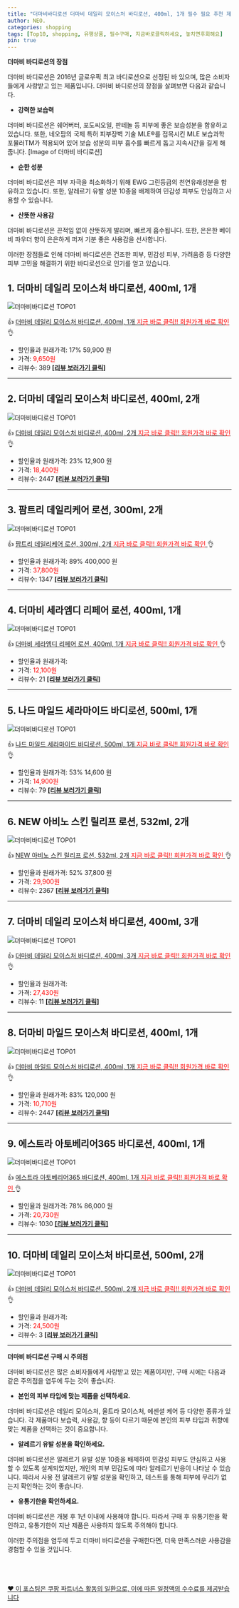 ```yaml
---
title: "더마비바디로션 더마비 데일리 모이스처 바디로션, 400ml, 1개 필수 필요 추천 제품 비교 최저 가격 비교 장점 구매 후기 구매평"
author: NEO.
categories: shopping
tags: [Top10, shopping, 유행상품, 필수구매, 지금바로클릭하세요, 놓치면후회해요]
pin: true
---
```

**더마비 바디로션의 장점**

더마비 바디로션은 2016년 글로우픽 최고 바디로션으로 선정된 바 있으며, 많은 소비자들에게 사랑받고 있는 제품입니다. 더마비 바디로션의 장점을 살펴보면 다음과 같습니다.

* **강력한 보습력**

더마비 바디로션은 쉐어버터, 포도씨오일, 판테놀 등 피부에 좋은 보습성분을 함유하고 있습니다. 또한, 네오팜의 국제 특허 피부장벽 기술 MLE®를 접목시킨 MLE 보습과학 포뮬러TM가 적용되어 있어 보습 성분의 피부 흡수를 빠르게 돕고 지속시간을 길게 해 줍니다.
[Image of 더마비 바디로션]

* **순한 성분**

더마비 바디로션은 피부 자극을 최소화하기 위해 EWG 그린등급의 천연유래성분을 함유하고 있습니다. 또한, 알레르기 유발 성분 10종을 배제하여 민감성 피부도 안심하고 사용할 수 있습니다.

* **산뜻한 사용감**

더마비 바디로션은 끈적임 없이 산뜻하게 발리며, 빠르게 흡수됩니다. 또한, 은은한 베이비 파우더 향이 은은하게 퍼져 기분 좋은 사용감을 선사합니다.

이러한 장점들로 인해 더마비 바디로션은 건조한 피부, 민감성 피부, 가려움증 등 다양한 피부 고민을 해결하기 위한 바디로션으로 인기를 얻고 있습니다.

   

## 1. 더마비 데일리 모이스처 바디로션, 400ml, 1개

![더마비바디로션 TOP01](https://thumbnail8.coupangcdn.com/thumbnails/remote/490x490ex/image/retail/images/184943297495433-a04d9aa3-4e60-4112-a6f8-7c615d4de210.png)


👍 [더마비 데일리 모이스처 바디로션, 400ml, 1개 <font color=red> 지금 바로 클릭!! 회원가격 바로 확인 </font> ](https://link.coupang.com/re/AFFSDP?lptag=AF3617701&subid=GithubCoopas&pageKey=5428150943&traceid=V0-153&itemId=38615382&vendorItemId=3005335698) 👌 


- 할인율과 원래가격: 17%  59,900   원
- 가격: <span style='color:red'>9,650원</span>
- 리뷰수: 389  [**[리뷰 보러가기 클릭]**](https://link.coupang.com/re/AFFSDP?lptag=AF3617701&subid=GithubCoopas&pageKey=5428150943&traceid=V0-153&itemId=38615382&vendorItemId=3005335698)

---


   

## 2. 더마비 데일리 모이스처 바디로션, 400ml, 2개

![더마비바디로션 TOP01](https://thumbnail9.coupangcdn.com/thumbnails/remote/490x490ex/image/retail/images/7987389962916845-4d975233-9075-4e0b-82ce-75ad41416861.png)


👍 [더마비 데일리 모이스처 바디로션, 400ml, 2개 <font color=red> 지금 바로 클릭!! 회원가격 바로 확인 </font> ](https://link.coupang.com/re/AFFSDP?lptag=AF3617701&subid=GithubCoopas&pageKey=5428150943&traceid=V0-153&itemId=8218781377&vendorItemId=84656628781) 👌 


- 할인율과 원래가격: 23%  12,900   원
- 가격: <span style='color:red'>18,400원</span>
- 리뷰수: 2447  [**[리뷰 보러가기 클릭]**](https://link.coupang.com/re/AFFSDP?lptag=AF3617701&subid=GithubCoopas&pageKey=5428150943&traceid=V0-153&itemId=8218781377&vendorItemId=84656628781)

---


   

## 3. 팜트리 데일리케어 로션, 300ml, 2개

![더마비바디로션 TOP01](https://thumbnail9.coupangcdn.com/thumbnails/remote/490x490ex/image/retail/images/d5563122-81bb-41ba-897f-af38e58ca1253549534904891070797.png)


👍 [팜트리 데일리케어 로션, 300ml, 2개 <font color=red> 지금 바로 클릭!! 회원가격 바로 확인 </font> ](https://link.coupang.com/re/AFFSDP?lptag=AF3617701&subid=GithubCoopas&pageKey=6942577595&traceid=V0-153&itemId=19143250034&vendorItemId=85908662700) 👌 


- 할인율과 원래가격: 89%  400,000   원
- 가격: <span style='color:red'>37,800원</span>
- 리뷰수: 1347  [**[리뷰 보러가기 클릭]**](https://link.coupang.com/re/AFFSDP?lptag=AF3617701&subid=GithubCoopas&pageKey=6942577595&traceid=V0-153&itemId=19143250034&vendorItemId=85908662700)

---


   

## 4. 더마비 세라엠디 리페어 로션, 400ml, 1개

![더마비바디로션 TOP01](https://thumbnail6.coupangcdn.com/thumbnails/remote/490x490ex/image/retail/images/2020/12/21/11/0/fb787847-c71a-4794-ad90-66bd629d5ddf.jpg)


👍 [더마비 세라엠디 리페어 로션, 400ml, 1개 <font color=red> 지금 바로 클릭!! 회원가격 바로 확인 </font> ](https://link.coupang.com/re/AFFSDP?lptag=AF3617701&subid=GithubCoopas&pageKey=4663051165&traceid=V0-153&itemId=5823412666&vendorItemId=73121794305) 👌 


- 할인율과 원래가격: 
- 가격: <span style='color:red'>12,100원</span>
- 리뷰수: 21  [**[리뷰 보러가기 클릭]**](https://link.coupang.com/re/AFFSDP?lptag=AF3617701&subid=GithubCoopas&pageKey=4663051165&traceid=V0-153&itemId=5823412666&vendorItemId=73121794305)

---


   

## 5. 나드 마일드 세라마이드 바디로션, 500ml, 1개

![더마비바디로션 TOP01](https://thumbnail10.coupangcdn.com/thumbnails/remote/490x490ex/image/retail/images/2155561380484632-d85ddf97-71f8-4db8-aea4-ed244c44882c.jpg)


👍 [나드 마일드 세라마이드 바디로션, 500ml, 1개 <font color=red> 지금 바로 클릭!! 회원가격 바로 확인 </font> ](https://link.coupang.com/re/AFFSDP?lptag=AF3617701&subid=GithubCoopas&pageKey=6424464698&traceid=V0-153&itemId=13837669048&vendorItemId=71793424153) 👌 


- 할인율과 원래가격: 53%  14,600   원
- 가격: <span style='color:red'>14,900원</span>
- 리뷰수: 79  [**[리뷰 보러가기 클릭]**](https://link.coupang.com/re/AFFSDP?lptag=AF3617701&subid=GithubCoopas&pageKey=6424464698&traceid=V0-153&itemId=13837669048&vendorItemId=71793424153)

---


   

## 6. NEW 아비노 스킨 릴리프 로션, 532ml, 2개

![더마비바디로션 TOP01](https://thumbnail8.coupangcdn.com/thumbnails/remote/490x490ex/image/vendor_inventory/b3b5/6a22fd899964b5cbe586a14484a8c417aa98bae45c5e312a8029cbdb3a24.jpg)


👍 [NEW 아비노 스킨 릴리프 로션, 532ml, 2개 <font color=red> 지금 바로 클릭!! 회원가격 바로 확인 </font> ](https://link.coupang.com/re/AFFSDP?lptag=AF3617701&subid=GithubCoopas&pageKey=6718785388&traceid=V0-153&itemId=18037434272&vendorItemId=87286833691) 👌 


- 할인율과 원래가격: 52%  37,800   원
- 가격: <span style='color:red'>29,900원</span>
- 리뷰수: 2367  [**[리뷰 보러가기 클릭]**](https://link.coupang.com/re/AFFSDP?lptag=AF3617701&subid=GithubCoopas&pageKey=6718785388&traceid=V0-153&itemId=18037434272&vendorItemId=87286833691)

---


   

## 7. 더마비 데일리 모이스처 바디로션, 400ml, 3개

![더마비바디로션 TOP01](https://thumbnail8.coupangcdn.com/thumbnails/remote/490x490ex/image/retail/images/1672258066613314-165ff8d4-d196-4575-aecd-8af172d20dea.jpg)


👍 [더마비 데일리 모이스처 바디로션, 400ml, 3개 <font color=red> 지금 바로 클릭!! 회원가격 바로 확인 </font> ](https://link.coupang.com/re/AFFSDP?lptag=AF3617701&subid=GithubCoopas&pageKey=5428150943&traceid=V0-153&itemId=17910182286&vendorItemId=85072869157) 👌 


- 할인율과 원래가격: 
- 가격: <span style='color:red'>27,430원</span>
- 리뷰수: 11  [**[리뷰 보러가기 클릭]**](https://link.coupang.com/re/AFFSDP?lptag=AF3617701&subid=GithubCoopas&pageKey=5428150943&traceid=V0-153&itemId=17910182286&vendorItemId=85072869157)

---


   

## 8. 더마비 마일드 모이스처 바디로션, 400ml, 1개

![더마비바디로션 TOP01](https://thumbnail9.coupangcdn.com/thumbnails/remote/490x490ex/image/retail/images/2020/03/24/13/7/cbfbc22b-b79c-40ff-bb20-c19326dd6e70.jpg)


👍 [더마비 마일드 모이스처 바디로션, 400ml, 1개 <font color=red> 지금 바로 클릭!! 회원가격 바로 확인 </font> ](https://link.coupang.com/re/AFFSDP?lptag=AF3617701&subid=GithubCoopas&pageKey=1384625933&traceid=V0-153&itemId=2419355382&vendorItemId=70413542283) 👌 


- 할인율과 원래가격: 83%  120,000   원
- 가격: <span style='color:red'>10,710원</span>
- 리뷰수: 2447  [**[리뷰 보러가기 클릭]**](https://link.coupang.com/re/AFFSDP?lptag=AF3617701&subid=GithubCoopas&pageKey=1384625933&traceid=V0-153&itemId=2419355382&vendorItemId=70413542283)

---


   

## 9. 에스트라 아토베리어365 바디로션, 400ml, 1개

![더마비바디로션 TOP01](https://thumbnail6.coupangcdn.com/thumbnails/remote/490x490ex/image/retail/images/5059017777210624-9ecafde3-0f3c-464c-845d-de7b2cc8bbdb.jpg)


👍 [에스트라 아토베리어365 바디로션, 400ml, 1개 <font color=red> 지금 바로 클릭!! 회원가격 바로 확인 </font> ](https://link.coupang.com/re/AFFSDP?lptag=AF3617701&subid=GithubCoopas&pageKey=6389831548&traceid=V0-153&itemId=20354959665&vendorItemId=86261430084) 👌 


- 할인율과 원래가격: 78%  86,000   원
- 가격: <span style='color:red'>20,730원</span>
- 리뷰수: 1030  [**[리뷰 보러가기 클릭]**](https://link.coupang.com/re/AFFSDP?lptag=AF3617701&subid=GithubCoopas&pageKey=6389831548&traceid=V0-153&itemId=20354959665&vendorItemId=86261430084)

---


   

## 10. 더마비 데일리 모이스처 바디로션, 500ml, 2개

![더마비바디로션 TOP01](https://thumbnail9.coupangcdn.com/thumbnails/remote/490x490ex/image/vendor_inventory/d54a/f12a9b706a9f265842285f735d6f40812feb1ed9b5bfb576d6406193b86c.jpg)


👍 [더마비 데일리 모이스처 바디로션, 500ml, 2개 <font color=red> 지금 바로 클릭!! 회원가격 바로 확인 </font> ](https://link.coupang.com/re/AFFSDP?lptag=AF3617701&subid=GithubCoopas&pageKey=5428150943&traceid=V0-153&itemId=1018246619&vendorItemId=87966486126) 👌 


- 할인율과 원래가격: 
- 가격: <span style='color:red'>24,500원</span>
- 리뷰수: 3  [**[리뷰 보러가기 클릭]**](https://link.coupang.com/re/AFFSDP?lptag=AF3617701&subid=GithubCoopas&pageKey=5428150943&traceid=V0-153&itemId=1018246619&vendorItemId=87966486126)

---
**더마비 바디로션 구매 시 주의점**

더마비 바디로션은 많은 소비자들에게 사랑받고 있는 제품이지만, 구매 시에는 다음과 같은 주의점을 염두에 두는 것이 좋습니다.

* **본인의 피부 타입에 맞는 제품을 선택하세요.**

더마비 바디로션은 데일리 모이스처, 울트라 모이스처, 에센셜 케어 등 다양한 종류가 있습니다. 각 제품마다 보습력, 사용감, 향 등이 다르기 때문에 본인의 피부 타입과 취향에 맞는 제품을 선택하는 것이 중요합니다.

* **알레르기 유발 성분을 확인하세요.**

더마비 바디로션은 알레르기 유발 성분 10종을 배제하여 민감성 피부도 안심하고 사용할 수 있도록 설계되었지만, 개인의 피부 민감도에 따라 알레르기 반응이 나타날 수 있습니다. 따라서 사용 전 알레르기 유발 성분을 확인하고, 테스트를 통해 피부에 무리가 없는지 확인하는 것이 좋습니다.

* **유통기한을 확인하세요.**

더마비 바디로션은 개봉 후 1년 이내에 사용해야 합니다. 따라서 구매 후 유통기한을 확인하고, 유통기한이 지난 제품은 사용하지 않도록 주의해야 합니다.

이러한 주의점을 염두에 두고 더마비 바디로션을 구매한다면, 더욱 만족스러운 사용감을 경험할 수 있을 것입니다.<br><br><br><br><br> [ ❤  이 포스팅은 쿠팡 파트너스 활동의 일환으로, 이에 따른 일정액의 수수료를 제공받습니다](https://link.coupang.com/a/bcEFyh)